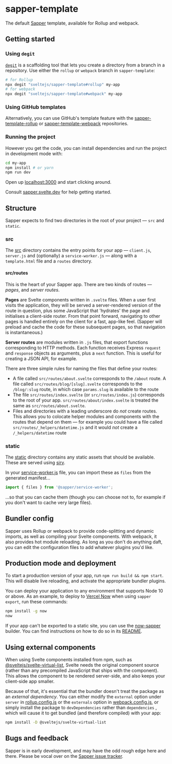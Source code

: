 # sapper-template

The default [Sapper](https://github.com/sveltejs/sapper) template, available for Rollup and webpack.

## Getting started

### Using `degit`

[`degit`](https://github.com/Rich-Harris/degit) is a scaffolding tool that lets you create a directory from a branch in
a repository. Use either the `rollup` or `webpack` branch in `sapper-template`:

```bash
# for Rollup
npx degit "sveltejs/sapper-template#rollup" my-app
# for webpack
npx degit "sveltejs/sapper-template#webpack" my-app
```

### Using GitHub templates

Alternatively, you can use GitHub's template feature with
the [sapper-template-rollup](https://github.com/sveltejs/sapper-template-rollup)
or [sapper-template-webpack](https://github.com/sveltejs/sapper-template-webpack) repositories.

### Running the project

However you get the code, you can install dependencies and run the project in development mode with:

```bash
cd my-app
npm install # or yarn
npm run dev
```

Open up [localhost:3000](http://localhost:3000) and start clicking around.

Consult [sapper.svelte.dev](https://sapper.svelte.dev) for help getting started.

## Structure

Sapper expects to find two directories in the root of your project —  `src` and `static`.

### src

The [src](src) directory contains the entry points for your app — `client.js`, `server.js` and (optionally)
a `service-worker.js` — along with a `template.html` file and a `routes` directory.

#### src/routes

This is the heart of your Sapper app. There are two kinds of routes — *pages*, and *server routes*.

**Pages** are Svelte components written in `.svelte` files. When a user first visits the application, they will be
served a server-rendered version of the route in question, plus some JavaScript that 'hydrates' the page and initialises
a client-side router. From that point forward, navigating to other pages is handled entirely on the client for a fast,
app-like feel. (Sapper will preload and cache the code for these subsequent pages, so that navigation is instantaneous.)

**Server routes** are modules written in `.js` files, that export functions corresponding to HTTP methods. Each function
receives Express `request` and `response` objects as arguments, plus a `next` function. This is useful for creating a
JSON API, for example.

There are three simple rules for naming the files that define your routes:

* A file called `src/routes/about.svelte` corresponds to the `/about` route. A file
	called `src/routes/blog/[slug].svelte` corresponds to the `/blog/:slug` route, in which case `params.slug` is
	available to the route
* The file `src/routes/index.svelte` (or `src/routes/index.js`) corresponds to the root of your
	app. `src/routes/about/index.svelte` is treated the same as `src/routes/about.svelte`.
* Files and directories with a leading underscore do *not* create routes. This allows you to colocate helper modules and
	components with the routes that depend on them — for example you could have a file
	called `src/routes/_helpers/datetime.js` and it would *not* create a `/_helpers/datetime` route

### static

The [static](static) directory contains any static assets that should be available. These are served
using [sirv](https://github.com/lukeed/sirv).

In your [service-worker.js](src/service-worker.js) file, you can import these as `files` from the generated manifest...

```js
import { files } from '@sapper/service-worker';
```

...so that you can cache them (though you can choose not to, for example if you don't want to cache very large files).

## Bundler config

Sapper uses Rollup or webpack to provide code-splitting and dynamic imports, as well as compiling your Svelte
components. With webpack, it also provides hot module reloading. As long as you don't do anything daft, you can edit the
configuration files to add whatever plugins you'd like.

## Production mode and deployment

To start a production version of your app, run `npm run build && npm start`. This will disable live reloading, and
activate the appropriate bundler plugins.

You can deploy your application to any environment that supports Node 10 or above. As an example, to deploy
to [Vercel Now](https://vercel.com) when using `sapper export`, run these commands:

```bash
npm install -g now
now
```

If your app can't be exported to a static site, you can use the [now-sapper](https://github.com/thgh/now-sapper)
builder. You can find instructions on how to do so in its [README](https://github.com/thgh/now-sapper#basic-usage).

## Using external components

When using Svelte components installed from npm, such
as [@sveltejs/svelte-virtual-list](https://github.com/sveltejs/svelte-virtual-list), Svelte needs the original component
source (rather than any precompiled JavaScript that ships with the component). This allows the component to be rendered
server-side, and also keeps your client-side app smaller.

Because of that, it's essential that the bundler doesn't treat the package as an *external dependency*. You can either
modify the `external` option under `server` in [rollup.config.js](rollup.config.js) or the `externals` option
in [webpack.config.js](webpack.config.js), or simply install the package to `devDependencies` rather than `dependencies`
, which will cause it to get bundled (and therefore compiled) with your app:

```bash
npm install -D @sveltejs/svelte-virtual-list
```

## Bugs and feedback

Sapper is in early development, and may have the odd rough edge here and there. Please be vocal over on
the [Sapper issue tracker](https://github.com/sveltejs/sapper/issues).
